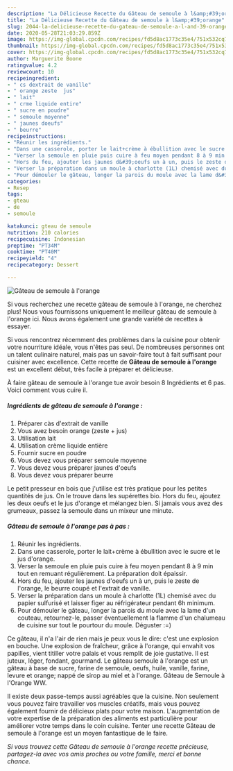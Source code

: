 ```yaml
---
description: "La Délicieuse Recette du Gâteau de semoule à l&amp;#39;orange"
title: "La Délicieuse Recette du Gâteau de semoule à l&amp;#39;orange"
slug: 2044-la-delicieuse-recette-du-gateau-de-semoule-a-l-and-39-orange
date: 2020-05-28T21:03:29.859Z
image: https://img-global.cpcdn.com/recipes/fd5d8ac1773c35e4/751x532cq70/gateau-de-semoule-a-lorange-photo-principale-de-la-recette.jpg
thumbnail: https://img-global.cpcdn.com/recipes/fd5d8ac1773c35e4/751x532cq70/gateau-de-semoule-a-lorange-photo-principale-de-la-recette.jpg
cover: https://img-global.cpcdn.com/recipes/fd5d8ac1773c35e4/751x532cq70/gateau-de-semoule-a-lorange-photo-principale-de-la-recette.jpg
author: Marguerite Boone
ratingvalue: 4.2
reviewcount: 10
recipeingredient:
- " cs dextrait de vanille"
- " orange zeste  jus"
- " lait"
- " crme liquide entire"
- " sucre en poudre"
- " semoule moyenne"
- " jaunes doeufs"
- " beurre"
recipeinstructions:
- "Réunir les ingrédients."
- "Dans une casserole, porter le lait+crème à ébullition avec le sucre et le jus d&#39;orange."
- "Verser la semoule en pluie puis cuire à feu moyen pendant 8 à 9 min tout en remuant régulièrement. La préparation doit épaissir."
- "Hors du feu, ajouter les jaunes d&#39;oeufs un à un, puis le zeste de l&#39;orange, le beurre coupé et l&#39;extrait de vanille."
- "Verser la préparation dans un moule à charlotte (1L) chemisé avec du papier sulfurisé et laisser figer au réfrigérateur pendant 6h minimum."
- "Pour démouler le gâteau, longer la parois du moule avec la lame d&#39;un couteau, retournez-le, passer éventuellement la flamme d&#39;un chalumeau de cuisine sur tout le pourtour du moule. Déguster :=)"
categories:
- Resep
tags:
- gteau
- de
- semoule

katakunci: gteau de semoule 
nutrition: 210 calories
recipecuisine: Indonesian
preptime: "PT34M"
cooktime: "PT40M"
recipeyield: "4"
recipecategory: Dessert

---
```



![Gâteau de semoule à l&#39;orange](https://img-global.cpcdn.com/recipes/fd5d8ac1773c35e4/751x532cq70/gateau-de-semoule-a-lorange-photo-principale-de-la-recette.jpg)

Si vous recherchez une recette gâteau de semoule à l&#39;orange, ne cherchez plus! Nous vous fournissons uniquement le meilleur gâteau de semoule à l&#39;orange ici. Nous avons également une grande variété de recettes à essayer.

Si vous rencontrez récemment des problèmes dans la cuisine pour obtenir votre nourriture idéale, vous n'êtes pas seul. De nombreuses personnes ont un talent culinaire naturel, mais pas un savoir-faire tout à fait suffisant pour cuisiner avec excellence. Cette recette de <strong> Gâteau de semoule à l&#39;orange </strong> est un excellent début, très facile à préparer et délicieuse.

<!--inarticleads1-->

À faire gâteau de semoule à l&#39;orange tue avoir besoin 8 Ingrédients et 6 pas. Voici comment vous cuire il.

##### Ingrédients de gâteau de semoule à l&#39;orange :

1. Préparer  càs d&#39;extrait de vanille
1. Vous avez besoin  orange (zeste + jus)
1. Utilisation  lait
1. Utilisation  crème liquide entière
1. Fournir  sucre en poudre
1. Vous devez vous préparer  semoule moyenne
1. Vous devez vous préparer  jaunes d&#39;oeufs
1. Vous devez vous préparer  beurre


Le petit presseur en bois que j&#39;utilise est très pratique pour les petites quantités de jus. On le trouve dans les supérettes bio. Hors du feu, ajoutez les deux oeufs et le jus d&#39;orange et mélangez bien. Si jamais vous avez des grumeaux, passez la semoule dans un mixeur une minute. 

<!--inarticleads2-->

##### Gâteau de semoule à l&#39;orange pas à pas :

1. Réunir les ingrédients.
1. Dans une casserole, porter le lait+crème à ébullition avec le sucre et le jus d&#39;orange.
1. Verser la semoule en pluie puis cuire à feu moyen pendant 8 à 9 min tout en remuant régulièrement. La préparation doit épaissir.
1. Hors du feu, ajouter les jaunes d&#39;oeufs un à un, puis le zeste de l&#39;orange, le beurre coupé et l&#39;extrait de vanille.
1. Verser la préparation dans un moule à charlotte (1L) chemisé avec du papier sulfurisé et laisser figer au réfrigérateur pendant 6h minimum.
1. Pour démouler le gâteau, longer la parois du moule avec la lame d&#39;un couteau, retournez-le, passer éventuellement la flamme d&#39;un chalumeau de cuisine sur tout le pourtour du moule. Déguster :=)


Ce gâteau, il n&#39;a l&#39;air de rien mais je peux vous le dire: c&#39;est une explosion en bouche. Une explosion de fraîcheur, grâce à l&#39;orange, qui envahit vos papilles, vient titiller votre palais et vous remplit de joie gustative. Il est juteux, léger, fondant, gourmand. Le gâteau semoule à l&#39;orange est un gâteau à base de sucre, farine de semoule, oeufs, huile, vanille, farine, levure et orange; nappé de sirop au miel et à l&#39;orange. Gâteau de Semoule à l&#39;Orange WW. 

<!--inarticleads1-->

<p>
Il existe deux passe-temps aussi agréables que la cuisine. Non seulement vous pouvez faire travailler vos muscles créatifs, mais vous pouvez également fournir de délicieux plats pour votre maison. L'augmentation de votre expertise de la préparation des aliments est particulière pour améliorer votre temps dans le coin cuisine. Tenter une recette Gâteau de semoule à l&#39;orange est un moyen fantastique de le faire.
</p>

<p>
<i>Si vous trouvez cette Gâteau de semoule à l&#39;orange recette précieuse, partagez-la avec vos amis proches ou votre famille, merci et bonne chance.</i>
</p>
